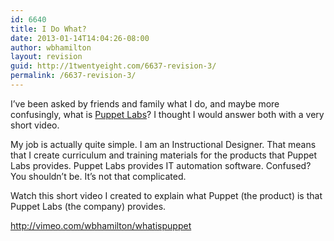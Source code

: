 ```yaml
---
id: 6640
title: I Do What?
date: 2013-01-14T14:04:26-08:00
author: wbhamilton
layout: revision
guid: http://1twentyeight.com/6637-revision-3/
permalink: /6637-revision-3/
---
```

I&#8217;ve been asked by friends and family what I do, and maybe more confusingly, what is [Puppet Labs](http://puppetlabs.com)? I thought I would answer both with a very short video.

My job is actually quite simple. I am an Instructional Designer. That means that I create curriculum and training materials for the products that Puppet Labs provides. Puppet Labs provides IT automation software. Confused? You shouldn&#8217;t be. It&#8217;s not that complicated.

Watch this short video I created to explain what Puppet (the product) is that Puppet Labs (the company) provides.

<http://vimeo.com/wbhamilton/whatispuppet>